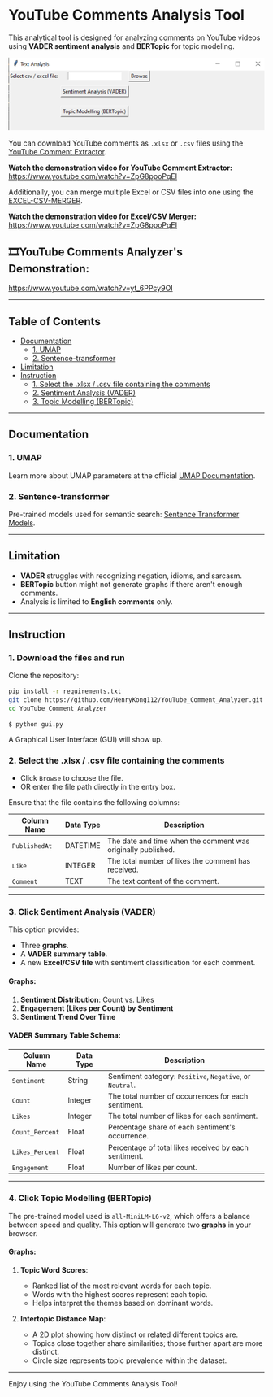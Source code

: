 # YouTube Comments Analysis Tool

This analytical tool is designed for analyzing comments on YouTube videos using **VADER sentiment analysis** and **BERTopic** for topic modeling.

<img src='GUI.png'>

You can download YouTube comments as `.xlsx` or `.csv` files using the [YouTube Comment Extractor](https://github.com/HenryKong112/HenryKong112-YouTube-Comment-Extractor).

**Watch the demonstration video for YouTube Comment Extractor:** https://www.youtube.com/watch?v=ZpG8ppoPqEI

Additionally, you can merge multiple Excel or CSV files into one using the [EXCEL-CSV-MERGER](https://github.com/HenryKong112/EXCEL-CSV-MERGER).

**Watch the demonstration video for Excel/CSV Merger:** https://www.youtube.com/watch?v=ZpG8ppoPqEI

## 🎞️YouTube Comments Analyzer's Demonstration: 
https://www.youtube.com/watch?v=yt_6PPcy9OI 

---

## Table of Contents
- [Documentation](#documentation)
  - [1. UMAP](#1-umap)
  - [2. Sentence-transformer](#2-sentence-transformer)
- [Limitation](#limitation)
- [Instruction](#instruction)
  - [1. Select the .xlsx / .csv file containing the comments](#1-select-the-xlsx--csv-file-containing-the-comments)
  - [2. Sentiment Analysis (VADER)](#2-click-sentiment-analysis-vader)
  - [3. Topic Modelling (BERTopic)](#3-click-topic-modelling-bertopic)

---

## Documentation

### 1. UMAP
Learn more about UMAP parameters at the official [UMAP Documentation](https://umap-learn.readthedocs.io/en/latest/parameters.html).

### 2. Sentence-transformer
Pre-trained models used for semantic search: [Sentence Transformer Models](https://sbert.net/docs/sentence_transformer/pretrained_models.html#semantic-search-models).

---

## Limitation
- **VADER** struggles with recognizing negation, idioms, and sarcasm.
- **BERTopic** button might not generate graphs if there aren't enough comments.
- Analysis is limited to **English comments** only.

---

## Instruction

### 1. Download the files and run 
Clone the repository:
```bash
pip install -r requirements.txt
git clone https://github.com/HenryKong112/YouTube_Comment_Analyzer.git
cd YouTube_Comment_Analyzer
```
```
$ python gui.py
```
A Graphical User Interface (GUI) will show up.

### 2. Select the .xlsx / .csv file containing the comments 

- Click `Browse` to choose the file.
- OR enter the file path directly in the entry box.

Ensure that the file contains the following columns:

| Column Name  | Data Type  | Description                                                    |
|--------------|------------|----------------------------------------------------------------|
| `PublishedAt`| DATETIME   | The date and time when the comment was originally published.    |
| `Like`       | INTEGER    | The total number of likes the comment has received.             |
| `Comment`    | TEXT       | The text content of the comment.                               |

---

### 3. Click Sentiment Analysis (VADER)

This option provides:
- Three **graphs**.
- A **VADER summary table**.
- A new **Excel/CSV file** with sentiment classification for each comment.

#### Graphs:
1. **Sentiment Distribution**: Count vs. Likes
2. **Engagement (Likes per Count) by Sentiment**
3. **Sentiment Trend Over Time**

#### VADER Summary Table Schema:
| Column Name     | Data Type | Description                                                   |
|-----------------|-----------|---------------------------------------------------------------|
| `Sentiment`     | String    | Sentiment category: `Positive`, `Negative`, or `Neutral`.      |
| `Count`         | Integer   | The total number of occurrences for each sentiment.            |
| `Likes`         | Integer   | The total number of likes for each sentiment.                 |
| `Count_Percent` | Float     | Percentage share of each sentiment's occurrence.               |
| `Likes_Percent` | Float     | Percentage of total likes received by each sentiment.          |
| `Engagement`    | Float     | Number of likes per count.                                     |

---

### 4. Click Topic Modelling (BERTopic)

The pre-trained model used is `all-MiniLM-L6-v2`, which offers a balance between speed and quality. This option will generate two **graphs** in your browser.

#### Graphs:
1. **Topic Word Scores**:
   - Ranked list of the most relevant words for each topic.
   - Words with the highest scores represent each topic.
   - Helps interpret the themes based on dominant words.

2. **Intertopic Distance Map**:
   - A 2D plot showing how distinct or related different topics are.
   - Topics close together share similarities; those further apart are more distinct.
   - Circle size represents topic prevalence within the dataset.

---

Enjoy using the YouTube Comments Analysis Tool!
